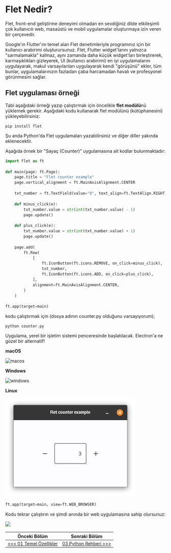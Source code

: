 # Flet Nedir?

Flet, front-end geliştirme deneyimi olmadan en sevdiğiniz dilde etkileşimli çok kullanıcılı web, masaüstü ve mobil uygulamalar oluşturmaya izin veren bir çerçevedir.  

Google'ın Flutter'ını temel alan Flet denetimleriyle programınız için bir kullanıcı arabirimi oluşturursunuz. Flet, Flutter widget'larını yalnızca "sarmalamakla" kalmaz, aynı zamanda daha küçük widget'ları birleştirerek, karmaşıklıkları gizleyerek, UI (kullanıcı arabirimi) en iyi uygulamalarını uygulayarak, makul varsayılanları uygulayarak kendi "görüşünü" ekler, tüm bunlar, uygulamalarınızın fazladan çaba harcamadan havalı ve profesyonel görünmesini sağlar.

## Flet uygulaması örneği

Tabi aşağıdaki örneği yazıp çalıştırmak için öncelikle **flet modülü**nü yüklemek gerekir. Aşağıdaki kodu kullanarak flet modülünü (kütüphanesini) yükleyebilirsiniz:

```
pip install flet
```

Şu anda Python'da Flet uygulamaları yazabilirsiniz ve diğer diller yakında eklenecektir.  

Aşağıda örnek bir "Sayaç (Counter)" uygulamasına ait kodlar bulunmaktadır:

```python
import flet as ft

def main(page: ft.Page):
    page.title = "Flet counter example"
    page.vertical_alignment = ft.MainAxisAlignment.CENTER

    txt_number = ft.TextField(value="0", text_align=ft.TextAlign.RIGHT, width=100)

    def minus_click(e):
        txt_number.value = str(int(txt_number.value) - 1)
        page.update()

    def plus_click(e):
        txt_number.value = str(int(txt_number.value) + 1)
        page.update()

    page.add(
        ft.Row(
            [
                ft.IconButton(ft.icons.REMOVE, on_click=minus_click),
                txt_number,
                ft.IconButton(ft.icons.ADD, on_click=plus_click),
            ],
            alignment=ft.MainAxisAlignment.CENTER,
        )
    )

ft.app(target=main)
```

kodu çalıştırmak için (dosya adının counter.py olduğunu varsayıyorum);

```
python counter.py
```

Uygulama, yerel bir işletim sistemi penceresinde başlatılacak. Electron'a ne güzel bir alternatif!

**macOS**

![macos](https://flet.dev/img/docs/getting-started/flet-counter-macos.png)

**Windows**

![windows](https://flet.dev/img/docs/getting-started/flet-counter-windows.png)

**Linux**

![linux_flet_ui](img/linux_flet_ui.png)

```python
ft.app(target=main, view=ft.WEB_BROWSER)
```

Kodu tekrar çalıştırın ve şimdi anında bir web uygulamasına sahip olursunuz:

![](https://flet.dev/img/docs/getting-started/flet-counter-safari.png)

| Önceki Bölüm                                      | Sonraki Bölüm                                 |
| ------------------------------------------------- | --------------------------------------------- |
| [<<< 01 Temel Özellikler](01_temel_ozellikler.md) | [03 Python Rehberi >>>](03_python_rehberi.md) |

